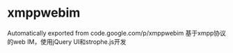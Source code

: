 # xmppwebim
Automatically exported from code.google.com/p/xmppwebim
基于xmpp协议的web IM，使用jQuery UI和strophe.js开发
